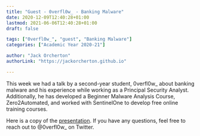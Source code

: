 ```yaml
---
title: "Guest - 0verfl0w_ - Banking Malware"
date: 2020-12-09T12:40:28+01:00
lastmod: 2021-06-06T12:40:28+01:00
draft: false

tags: ["0verfl0w_", "guest", "Banking Malware"]
categories: ["Academic Year 2020-21"]

author: "Jack Orcherton" 
authorLink: "https://jackorcherton.github.io"

---
```


This week we had a talk by a second-year student, 0verfl0w_ about banking malware and his experience while working as a Principal Security Analyst. Additionally, he has developed a Beginner Malware Analysis Course, Zero2Automated, and worked with SentinelOne to develop free online training courses.

Here is a copy of the [presentation](bankingMalware.pdf). If you have any questions, feel free to reach out to @0verfl0w_ on Twitter.

